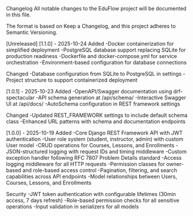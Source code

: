 Changelog
All notable changes to the EduFlow project will be documented in this file.

The format is based on Keep a Changelog,
and this project adheres to Semantic Versioning.

[Unreleased]
[1.1.0] - 2025-10-24
Added
-Docker containerization for simplified deployment
-PostgreSQL database support replacing SQLite for production readiness
-Dockerfile and docker-compose.yml for service orchestration
-Environment-based configuration for database connections

Changed
-Database configuration from SQLite to PostgreSQL in settings
-Project structure to support containerized deployment

[1.0.1] - 2025-10-23
Added
-OpenAPI/Swagger documentation using drf-spectacular
-API schema generation at /api/schema/
-Interactive Swagger UI at /api/docs/
-AutoSchema configuration in REST framework settings

Changed
-Updated REST_FRAMEWORK settings to include default schema class
-Enhanced URL patterns with schema and documentation endpoints

[1.0.0] - 2025-10-19
Added
-Core Django REST Framework API with JWT authentication
-User role system (student, instructor, admin) with custom User model
-CRUD operations for Courses, Lessons, and Enrollments
-JSON-structured logging with request IDs and timing middleware
-Custom exception handler following RFC 7807 Problem Details standard
-Access logging middleware for all HTTP requests
-Permission classes for owner-based and role-based access control
-Pagination, filtering, and search capabilities across API endpoints
-Model relationships between Users, Courses, Lessons, and Enrollments

Security
-JWT token authentication with configurable lifetimes (30min access, 7 days refresh)
-Role-based permission checks for all sensitive operations
-Input validation in serializers for all models

